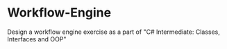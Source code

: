 # Workflow-Engine
Design a workflow engine exercise as a part of "C# Intermediate: Classes, Interfaces and OOP"

